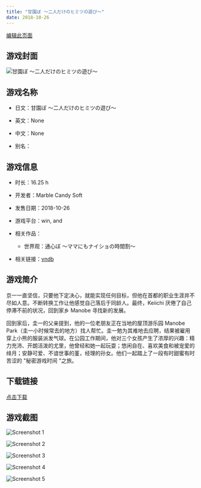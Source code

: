 ```yaml
---
title: "甘園ぼ ～二人だけのヒミツの遊び～"
date: 2018-10-26
---
```

[编辑此页面](https://github.com/ACG-3/ADV3-source/blob/main/source/_posts/games/%E7%94%98%E5%9C%92%E3%81%BC%20%EF%BD%9E%E4%BA%8C%E4%BA%BA%E3%81%A0%E3%81%91%E3%81%AE%E3%83%92%E3%83%9F%E3%83%84%E3%81%AE%E9%81%8A%E3%81%B3%EF%BD%9E.md)

## 游戏封面

![甘園ぼ ～二人だけのヒミツの遊び～](https%3A//pan.timero.xyz/onedrive/img_lib_001/%E7%94%98%E5%9C%92%E3%81%BC%20%EF%BD%9E%E4%BA%8C%E4%BA%BA%E3%81%A0%E3%81%91%E3%81%AE%E3%83%92%E3%83%9F%E3%83%84%E3%81%AE%E9%81%8A%E3%81%B3%EF%BD%9E_cover.avif)


## 游戏名称

- 日文：甘園ぼ ～二人だけのヒミツの遊び～
- 英文：None
- 中文：None

- 别名：


## 游戏信息

- 时长：16.25 h
- 开发者：Marble Candy Soft
- 发售日期：2018-10-26
- 游戏平台：win, and
- 相关作品：
   - 世界观：通心ぼ ～ママにもナイショの時間割～

- 相关链接：[vndb](https://vndb.org/v22789)


## 游戏简介

京一一直坚信，只要他下定决心，就能实现任何目标，但他在首都的职业生涯并不尽如人意。不断转换工作让他感觉自己落后于同龄人。最终，Keiichi 厌倦了自己停滞不前的状况，回到家乡 Manobe 寻找新的发展。

回到家后，圭一的父亲提到，他的一位老朋友正在当地的屋顶游乐园 Manobe Park（圭一小时候常去的地方）找人帮忙。圭一勉为其难地去应聘，结果被雇用穿上小熊的服装派发气球。在公园工作期间，他对三个女孩产生了浓厚的兴趣：精力充沛、开朗活泼的尤里，他曾经和她一起玩耍；悠闲自在、喜欢美食和被宠爱的绯月；安静可爱、不谙世事的堇，经理的孙女。他们一起踏上了一段有时甜蜜有时苦涩的 "秘密游戏时间 "之旅。




## 下载链接

[点击下载](https://pan.timero.xyz/onedrive/adv_lib_001/%E7%94%98%E5%9C%92%E3%81%BC%20%EF%BD%9E%E4%BA%8C%E4%BA%BA%E3%81%A0%E3%81%91%E3%81%AE%E3%83%92%E3%83%9F%E3%83%84%E3%81%AE%E9%81%8A%E3%81%B3%EF%BD%9E)


## 游戏截图


![Screenshot 1](https%3A//pan.timero.xyz/onedrive/img_lib_001/%E7%94%98%E5%9C%92%E3%81%BC%20%EF%BD%9E%E4%BA%8C%E4%BA%BA%E3%81%A0%E3%81%91%E3%81%AE%E3%83%92%E3%83%9F%E3%83%84%E3%81%AE%E9%81%8A%E3%81%B3%EF%BD%9E_Screenshot_1.avif)

![Screenshot 2](https%3A//pan.timero.xyz/onedrive/img_lib_001/%E7%94%98%E5%9C%92%E3%81%BC%20%EF%BD%9E%E4%BA%8C%E4%BA%BA%E3%81%A0%E3%81%91%E3%81%AE%E3%83%92%E3%83%9F%E3%83%84%E3%81%AE%E9%81%8A%E3%81%B3%EF%BD%9E_Screenshot_2.avif)

![Screenshot 3](https%3A//pan.timero.xyz/onedrive/img_lib_001/%E7%94%98%E5%9C%92%E3%81%BC%20%EF%BD%9E%E4%BA%8C%E4%BA%BA%E3%81%A0%E3%81%91%E3%81%AE%E3%83%92%E3%83%9F%E3%83%84%E3%81%AE%E9%81%8A%E3%81%B3%EF%BD%9E_Screenshot_3.avif)

![Screenshot 4](https%3A//pan.timero.xyz/onedrive/img_lib_001/%E7%94%98%E5%9C%92%E3%81%BC%20%EF%BD%9E%E4%BA%8C%E4%BA%BA%E3%81%A0%E3%81%91%E3%81%AE%E3%83%92%E3%83%9F%E3%83%84%E3%81%AE%E9%81%8A%E3%81%B3%EF%BD%9E_Screenshot_4.avif)

![Screenshot 5](https%3A//pan.timero.xyz/onedrive/img_lib_001/%E7%94%98%E5%9C%92%E3%81%BC%20%EF%BD%9E%E4%BA%8C%E4%BA%BA%E3%81%A0%E3%81%91%E3%81%AE%E3%83%92%E3%83%9F%E3%83%84%E3%81%AE%E9%81%8A%E3%81%B3%EF%BD%9E_Screenshot_5.avif)

